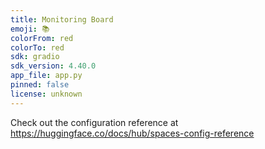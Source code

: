 ```yaml
---
title: Monitoring Board
emoji: 📚
colorFrom: red
colorTo: red
sdk: gradio
sdk_version: 4.40.0
app_file: app.py
pinned: false
license: unknown
---
```


Check out the configuration reference at https://huggingface.co/docs/hub/spaces-config-reference
